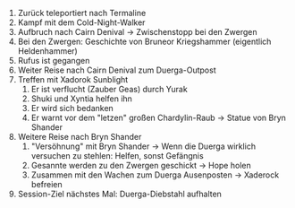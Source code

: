 1. Zurück teleportiert nach Termaline
2. Kampf mit dem Cold-Night-Walker
3. Aufbruch nach Cairn Denival -> Zwischenstopp bei den Zwergen
4. Bei den Zwergen: Geschichte von Bruneor Kriegshammer (eigentlich Heldenhammer)
5. Rufus ist gegangen
6. Weiter Reise nach Cairn Denival zum Duerga-Outpost
7. Treffen mit Xadorok Sunblight
	1. Er ist verflucht (Zauber Geas) durch Yurak
	2. Shuki und Xyntia helfen ihn
	3. Er wird sich bedanken
	4. Er warnt vor dem "letzen" großen Chardylin-Raub -> Statue von Bryn Shander
8. Weitere Reise nach Bryn Shander
	1. "Versöhnung" mit Bryn Shander -> Wenn die Duerga wirklich versuchen zu stehlen: Helfen, sonst Gefängnis
	2. Gesannte werden zu den Zwergen geschickt -> Hope holen
	3. Zusammen mit den Wachen zum Duerga Ausenposten -> Xaderock befreien
9. Session-Ziel nächstes Mal: Duerga-Diebstahl aufhalten